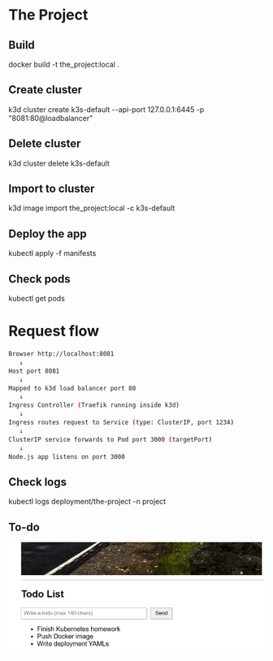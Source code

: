 # The Project

## Build

docker build -t the_project:local .

## Create cluster

k3d cluster create k3s-default --api-port 127.0.0.1:6445 -p "8081:80@loadbalancer"

## Delete cluster

k3d cluster delete k3s-default

## Import to cluster

k3d image import the_project:local -c k3s-default

## Deploy the app

kubectl apply -f manifests

## Check pods

kubectl get pods

# Request flow

```bash
Browser http://localhost:8081
   ↓
Host port 8081
   ↓
Mapped to k3d load balancer port 80
   ↓
Ingress Controller (Traefik running inside k3d)
   ↓
Ingress routes request to Service (type: ClusterIP, port 1234)
   ↓
ClusterIP service forwards to Pod port 3000 (targetPort)
   ↓
Node.js app listens on port 3000

```

## Check logs

kubectl logs deployment/the-project -n project

## To-do

![to-do ss](docs/to_do.png)
